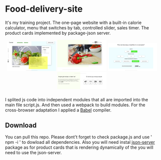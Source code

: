 # Food-delivery-site

It's my training project.
The one-page website with a built-in calorie calculator, menu that switches by tab, controlled slider, sales timer. The product cards implemented by package-json server.

<div align="center" width="100%">
    <img alt="tab menu" src="./Food/img/screenshots/tab_menu.PNG" width="32%" />
    <img alt="slider" src="./Food/img/screenshots/slider.PNG" width="32%" />
    <img alt="calorie calculator" src="./Food/img/screenshots/calorie_calculator.PNG" width="32%" />
    <img alt="sales timer" src="./Food/img/screenshots/sales_timer.PNG" width="32%" />
</div>

###
I splited js code into independent modules that all are imported into the main file script.js. And then used a webpack to build modules.
For the cross-browser adaptation I applied a [Babel](https://github.com/babel/babel) compiler.

## Download

You can pull this repo.
Please dont't forget to check package.js and use ' npm -i ' to dowload all dependencies.
Also you will need instal [json-server](https://github.com/typicode/json-server) package as for product cards that is rendering dynamically of the you will need to use the json-server.
